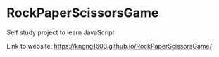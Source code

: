 # RockPaperScissorsGame
Self study project to learn JavaScript

Link to website: https://kngng1603.github.io/RockPaperScissorsGame/
